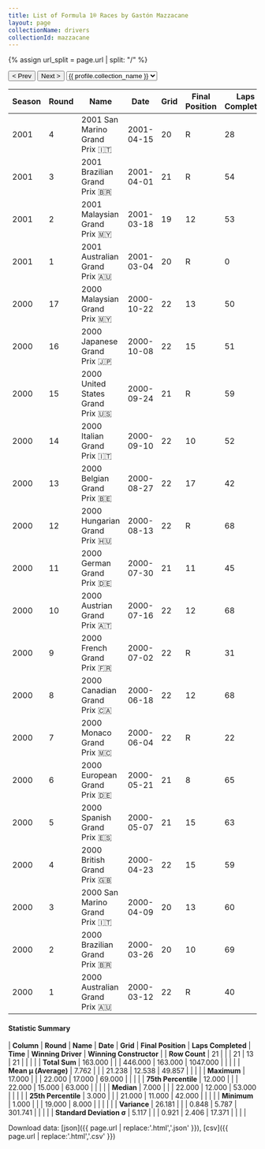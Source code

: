 ```yaml
---
title: List of Formula 1® Races by Gastón Mazzacane
layout: page
collectionName: drivers
collectionId: mazzacane
---
```


{% assign url_split = page.url | split: "/" %}
<div id="collection-navigation">
<button onclick="selector.options[selector.selectedIndex-1].value && (window.location = selector.options[selector.selectedIndex-1].value);">&lt; Prev</button>
<button onclick="selector.options[selector.selectedIndex+1].value && (window.location = selector.options[selector.selectedIndex+1].value);">Next &gt;</button>
<select id="selector" onchange="this.options[this.selectedIndex].value && (window.location = this.options[this.selectedIndex].value);">
  {% for collectionId in site.data[page.collectionName].refs %}
    {% if collectionId == page.collectionId %}
      {% assign selected = "selected" %}
    {% else %}
      {% assign selected = "" %}
    {% endif %}
    {% assign profile = site.data[page.collectionName][collectionId].profile %}
    <option value="/f1/{{ page.collectionName }}/{{ collectionId }}/{{ url_split[4] }}" {{ selected }}>{{ profile.collection_name }}</option>
  {% endfor %}
</select>
</div>

| Season | Round | Name | Date | Grid | Final Position | Laps Completed | Time | Winning Driver | Winning Constructor |
|--|--|--|--|--|--|--|--|--|--|
| 2001 | 4 | 2001 San Marino Grand Prix 🇮🇹 | 2001-04-15 | 20 | R | 28 |   | Ralf Schumacher 🇩🇪 | Williams 🇬🇧 |
| 2001 | 3 | 2001 Brazilian Grand Prix 🇧🇷 | 2001-04-01 | 21 | R | 54 |   | David Coulthard 🇬🇧 | McLaren 🇬🇧 |
| 2001 | 2 | 2001 Malaysian Grand Prix 🇲🇾 | 2001-03-18 | 19 | 12 | 53 |   | Michael Schumacher 🇩🇪 | Ferrari 🇮🇹 |
| 2001 | 1 | 2001 Australian Grand Prix 🇦🇺 | 2001-03-04 | 20 | R | 0 |   | Michael Schumacher 🇩🇪 | Ferrari 🇮🇹 |
| 2000 | 17 | 2000 Malaysian Grand Prix 🇲🇾 | 2000-10-22 | 22 | 13 | 50 |   | Michael Schumacher 🇩🇪 | Ferrari 🇮🇹 |
| 2000 | 16 | 2000 Japanese Grand Prix 🇯🇵 | 2000-10-08 | 22 | 15 | 51 |   | Michael Schumacher 🇩🇪 | Ferrari 🇮🇹 |
| 2000 | 15 | 2000 United States Grand Prix 🇺🇸 | 2000-09-24 | 21 | R | 59 |   | Michael Schumacher 🇩🇪 | Ferrari 🇮🇹 |
| 2000 | 14 | 2000 Italian Grand Prix 🇮🇹 | 2000-09-10 | 22 | 10 | 52 |   | Michael Schumacher 🇩🇪 | Ferrari 🇮🇹 |
| 2000 | 13 | 2000 Belgian Grand Prix 🇧🇪 | 2000-08-27 | 22 | 17 | 42 |   | Mika Häkkinen 🇫🇮 | McLaren 🇬🇧 |
| 2000 | 12 | 2000 Hungarian Grand Prix 🇭🇺 | 2000-08-13 | 22 | R | 68 |   | Mika Häkkinen 🇫🇮 | McLaren 🇬🇧 |
| 2000 | 11 | 2000 German Grand Prix 🇩🇪 | 2000-07-30 | 21 | 11 | 45 | +1:29.504 | Rubens Barrichello 🇧🇷 | Ferrari 🇮🇹 |
| 2000 | 10 | 2000 Austrian Grand Prix 🇦🇹 | 2000-07-16 | 22 | 12 | 68 |   | Mika Häkkinen 🇫🇮 | McLaren 🇬🇧 |
| 2000 | 9 | 2000 French Grand Prix 🇫🇷 | 2000-07-02 | 22 | R | 31 |   | David Coulthard 🇬🇧 | McLaren 🇬🇧 |
| 2000 | 8 | 2000 Canadian Grand Prix 🇨🇦 | 2000-06-18 | 22 | 12 | 68 |   | Michael Schumacher 🇩🇪 | Ferrari 🇮🇹 |
| 2000 | 7 | 2000 Monaco Grand Prix 🇲🇨 | 2000-06-04 | 22 | R | 22 |   | David Coulthard 🇬🇧 | McLaren 🇬🇧 |
| 2000 | 6 | 2000 European Grand Prix 🇩🇪 | 2000-05-21 | 21 | 8 | 65 |   | Michael Schumacher 🇩🇪 | Ferrari 🇮🇹 |
| 2000 | 5 | 2000 Spanish Grand Prix 🇪🇸 | 2000-05-07 | 21 | 15 | 63 |   | Mika Häkkinen 🇫🇮 | McLaren 🇬🇧 |
| 2000 | 4 | 2000 British Grand Prix 🇬🇧 | 2000-04-23 | 22 | 15 | 59 |   | David Coulthard 🇬🇧 | McLaren 🇬🇧 |
| 2000 | 3 | 2000 San Marino Grand Prix 🇮🇹 | 2000-04-09 | 20 | 13 | 60 |   | Michael Schumacher 🇩🇪 | Ferrari 🇮🇹 |
| 2000 | 2 | 2000 Brazilian Grand Prix 🇧🇷 | 2000-03-26 | 20 | 10 | 69 |   | Michael Schumacher 🇩🇪 | Ferrari 🇮🇹 |
| 2000 | 1 | 2000 Australian Grand Prix 🇦🇺 | 2000-03-12 | 22 | R | 40 |   | Michael Schumacher 🇩🇪 | Ferrari 🇮🇹 |

#### Statistic Summary

| **Column** | **Round** | **Name** | **Date** | **Grid** | **Final Position** | **Laps Completed** | **Time** | **Winning Driver** | **Winning Constructor** |
| **Row Count** | 21 |  |  | 21 | 13 | 21 |  |  |  |
| **Total Sum** | 163.000 |  |  | 446.000 | 163.000 | 1047.000 |  |  |  |
| **Mean μ (Average)** | 7.762 |  |  | 21.238 | 12.538 | 49.857 |  |  |  |
| **Maximum** | 17.000 |  |  | 22.000 | 17.000 | 69.000 |  |  |  |
| **75th Percentile** | 12.000 |  |  | 22.000 | 15.000 | 63.000 |  |  |  |
| **Median** | 7.000 |  |  | 22.000 | 12.000 | 53.000 |  |  |  |
| **25th Percentile** | 3.000 |  |  | 21.000 | 11.000 | 42.000 |  |  |  |
| **Minimum** | 1.000 |  |  | 19.000 | 8.000 |  |  |  |  |
| **Variance** | 26.181 |  |  | 0.848 | 5.787 | 301.741 |  |  |  |
| **Standard Deviation σ** | 5.117 |  |  | 0.921 | 2.406 | 17.371 |  |  |  |

Download data: [json]({{ page.url | replace:'.html','.json' }}), [csv]({{ page.url | replace:'.html','.csv' }})
